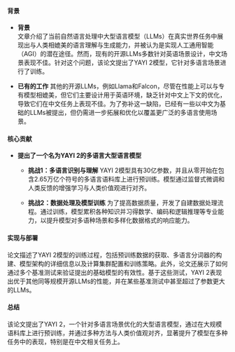 #### 背景
- **背景**       
    文章介绍了当前自然语言处理中大型语言模型（LLMs）在真实世界任务中展现出与人类相媲美的语言理解与生成能力，并被认为是实现人工通用智能（AGI）的潜在途径。然而，现有的开源LLMs多数针对英语场景设计，中文场景表现不佳。针对这个问题，该论文提出了YAYI 2模型，它针对多语言场景进行了训练。

- **已有的工作**
    其他的开源LLMs，例如Llama和Falcon，尽管在性能上可以与专有模型相媲美，但它们主要设计用于英语环境，缺乏针对中文上下文的优化，导致它们在中文任务上表现不佳。为了弥补这一缺陷，已经有一些以中文为基础的LLMs被提出，但仍需进一步拓展和优化以覆盖更广泛的多语言使用场景。

#### 核心贡献
- **提出了一个名为YAYI 2的多语言大型语言模型**
    - **挑战1：多语言识别与理解**
        YAYI 2模型具有30亿参数，并且从零开始在包含2.65万亿个符号的多语言语料库上进行预训练。模型通过监督式微调和人类反馈的增强学习与人类价值观进行对齐。

    - **挑战2：数据处理及模型训练**
        为了提高数据质量，开发了自建数据处理流程。通过训练，模型累积各种知识并习得数学、编码和逻辑推理等专业能力，以提升模型对多语种场景和多样化数据格式的响应能力。

#### 实现与部署
论文描述了YAYI 2模型的训练过程，包括预训练数据的获取、多语言分词器的构建、模型架构的详细信息以及计算集群配置和训练策略。此外，论文还展示了如何通过多个基准测试来验证提出的基础模型的有效性。基于这些测试，YAYI 2表现出优于其他同等规模开源LLMs的性能，并在某些基准测试中甚至超过了参数更大的LLMs。

#### 总结
该论文提出了YAYI 2，一个针对多语言场景优化的大型语言模型，通过在大规模语料库上进行预训练，并通过多种方法与人类价值观对齐，显著提升了模型在多种任务中的表现，特别是在中文相关任务上。